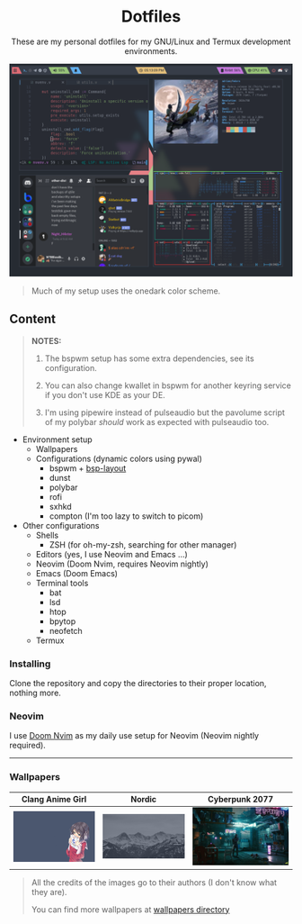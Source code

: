 <div align="center">
    <h1>Dotfiles</h1>
    <p>
        These are my personal dotfiles for my GNU/Linux
        and Termux development environments.
    </p>
    <img src="./images/bspwm-demo.png" alt="bspwm demo" />
</div>

> Much of my setup uses the onedark color scheme.

## Content

> **NOTES:**
> 
> 1. The bspwm setup has some extra dependencies, see its configuration.
>
> 2. You can also change kwallet in bspwm for another keyring service if you don't
> use KDE as your DE.
> 
> 3. I'm using pipewire instead of pulseaudio but the pavolume script of my polybar _should_ work as expected with pulseaudio too.

- Environment setup
  - Wallpapers
  - Configurations (dynamic colors using pywal)
    - bspwm + [bsp-layout](https://github.com/phenax/bsp-layout)
    - dunst
    - polybar
    - rofi
    - sxhkd
    - compton (I'm too lazy to switch to picom)
- Other configurations
  - Shells
    - ZSH (for oh-my-zsh, searching for other manager)
  -  Editors (yes, I use Neovim and Emacs ...)
    - Neovim (Doom Nvim, requires Neovim nightly)
    - Emacs (Doom Emacs)
  - Terminal tools
    - bat
    - lsd
    - htop
    - bpytop
    - neofetch
  - Termux

### Installing

Clone the repository and copy the directories to their proper location,
nothing more.

### Neovim

I use [Doom Nvim](https://github.com/NTBBloodbath/doom-nvim) as my daily use
setup for Neovim (Neovim nightly required).

---

### Wallpapers

|                    Clang Anime Girl                    |               Nordic               |                   Cyberpunk 2077                   |
| :----------------------------------------------------: | :--------------------------------: | :------------------------------------------------: |
| ![clang_anime_girl](./wallpapers/clang_anime_girl.png) | ![nordic](./wallpapers/nordic.jpg) | ![cyberpunk 2077](./wallpapers/cyberpunk-2077.jpg) |

> All the credits of the images go to their authors (I don't know what they are).
>
> You can find more wallpapers at [wallpapers directory](./wallpapers)
